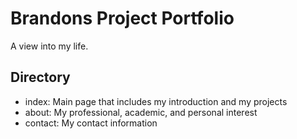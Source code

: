 # Brandons Project Portfolio

A view into my life.

## Directory

- index: Main page that includes my introduction and my projects
- about: My professional, academic, and personal interest
- contact: My contact information

